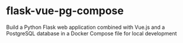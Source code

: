 # flask-vue-pg-compose

Build a Python Flask web application combined with Vue.js and a PostgreSQL database in a Docker Compose file for local development
